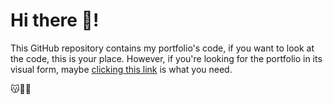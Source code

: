 # Hi there 👋!

This GitHub repository contains my portfolio's code, if you want to look at the code, this is your place. However, if you're looking for the portfolio in its visual form, maybe [clicking this link]() is what you need.

😽🤍✨